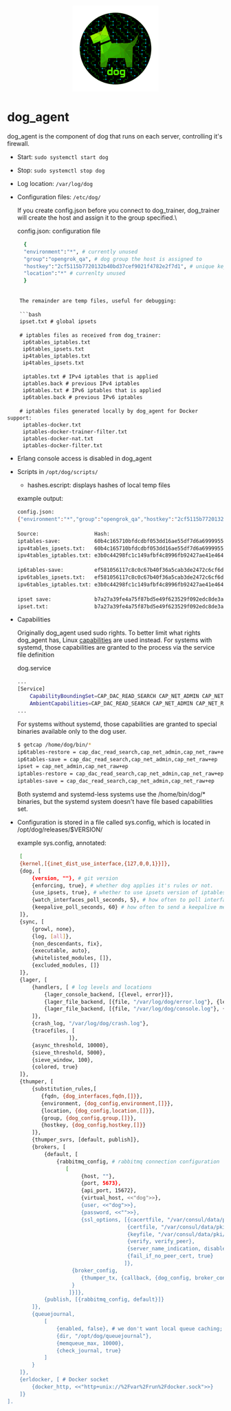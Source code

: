 <p align="center">
  <img src="../../images/dog-segmented-green.network-200x200.png">
</p>

# dog_agent

dog_agent is the component of dog that runs on each server, controlling it's firewall.

- Start: `sudo systemctl start dog`

- Stop: `sudo systemctl stop dog`

- Log location: `/var/log/dog`

- Configuration files: `/etc/dog/`

    If you create config.json before you connect to dog_trainer, dog_trainer will
    create the host and assign it to the group specified.\

    config.json: configuration file

    ```bash
      {
      "environment":"*", # currently unused
      "group":"opengrok_qa", # dog group the host is assigned to
      "hostkey":"2cf5115b7720132b40bd37cef9021f4782e2f7d1", # unique key for agent, the sha256sum of agent's public key.
      "location":"*" # currenlty unused
      }
```

    The remainder are temp files, useful for debugging: 

    ```bash
    ipset.txt # global ipsets

    # iptables files as received from dog_trainer:
     ip6tables_iptables.txt 
     ip6tables_ipsets.txt
     ip4tables_iptables.txt
     ip4tables_ipsets.txt

     iptables.txt # IPv4 iptables that is applied
     iptables.back # previous IPv4 iptables
     ip6tables.txt # IPv6 iptables that is applied
     ip6tables.back # previous IPv6 iptables

    # iptables files generated locally by dog_agent for Docker support:
     iptables-docker.txt
     iptables-docker-trainer-filter.txt
     iptables-docker-nat.txt
     iptables-docker-filter.txt
```

- Erlang console access is disabled in dog_agent

- Scripts in `/opt/dog/scripts/`

    - hashes.escript: displays hashes of local temp files

    example output:
    ```bash
    config.json:
    {"environment":"*","group":"opengrok_qa","hostkey":"2cf5115b7720132b40bd37cef9021f4782e2f7d1","location":"*"}
    
    Source:                  Hash:
    iptables-save:           60b4c165710bfdcdbf053dd16ae55df7d6a6999955090b4eae7c4ff2e6b1ed2f
    ipv4tables_ipsets.txt:   60b4c165710bfdcdbf053dd16ae55df7d6a6999955090b4eae7c4ff2e6b1ed2f
    ipv4tables_iptables.txt: e3b0c44298fc1c149afbf4c8996fb92427ae41e4649b934ca495991b7852b855
    
    ip6tables-save:          ef581056117c8c0c67b40f36a5cab3de2472c6cf6ddc1314706c2f94e557492c
    ipv6tables_ipsets.txt:   ef581056117c8c0c67b40f36a5cab3de2472c6cf6ddc1314706c2f94e557492c
    ipv6tables_iptables.txt: e3b0c44298fc1c149afbf4c8996fb92427ae41e4649b934ca495991b7852b855
    
    ipset save:              b7a27a39fe4a75f87bd5e49f623529f092edc8de3abe23d912599fdf55270a03
    ipset.txt:               b7a27a39fe4a75f87bd5e49f623529f092edc8de3abe23d912599fdf55270a03
    ```

- Capabilities
    
    Originally dog_agent used sudo rights.  To better limit what rights dog_agent has, Linux [capabilities](https://blog.container-solutions.com/linux-capabilities-why-they-exist-and-how-they-work) are used instead.  For systems with systemd, those capabilities are granted to the process via the service file definition

    dog.service
    ```bash
    ...
    [Service]
        CapabilityBoundingSet=CAP_DAC_READ_SEARCH CAP_NET_ADMIN CAP_NET_RAW
        AmbientCapabilities=CAP_DAC_READ_SEARCH CAP_NET_ADMIN CAP_NET_RAW
    ...
    ```
    For systems without systemd, those capabilities are granted to special binaries available only to the dog user.
    ```bash
    $ getcap /home/dog/bin/*
    ip6tables-restore = cap_dac_read_search,cap_net_admin,cap_net_raw+ep
    ip6tables-save = cap_dac_read_search,cap_net_admin,cap_net_raw+ep
    ipset = cap_net_admin,cap_net_raw+ep
    iptables-restore = cap_dac_read_search,cap_net_admin,cap_net_raw+ep
    iptables-save = cap_dac_read_search,cap_net_admin,cap_net_raw+ep
    ```

    Both systemd and systemd-less systems use the /home/bin/dog/* binaries, but the systemd system doesn't have file based capabilities set.

- Configuration is stored in a file called sys.config, which is located in /opt/dog/releases/$VERSION/ 

  example sys.config, annotated:

```bash
    [
    {kernel,[{inet_dist_use_interface,{127,0,0,1}}]},
    {dog, [
        {version, ""}, # git version
        {enforcing, true}, # whether dog applies it's rules or not.
        {use_ipsets, true}, # whether to use ipsets version of iptables rules.
        {watch_interfaces_poll_seconds, 5}, # how often to poll interfaces for changes.
        {keepalive_poll_seconds, 60} # how often to send a keepalive message to dog_trainer.
    ]},
    {sync, [
        {growl, none},
        {log, [all]},
        {non_descendants, fix},
        {executable, auto},
        {whitelisted_modules, []},
        {excluded_modules, []}
    ]},
    {lager, [
        {handlers, [ # log levels and locations
            {lager_console_backend, [{level, error}]},
            {lager_file_backend, [{file, "/var/log/dog/error.log"}, {level, error}]},
            {lager_file_backend, [{file, "/var/log/dog/console.log"}, {level, info }]}
        ]},
        {crash_log, "/var/log/dog/crash.log"},
        {tracefiles, [
                    ]},
        {async_threshold, 10000},
        {sieve_threshold, 5000},
        {sieve_window, 100},
        {colored, true}
    ]},
    {thumper, [
        {substitution_rules,[
           {fqdn, {dog_interfaces,fqdn,[]}},
           {environment, {dog_config,environment,[]}},
           {location, {dog_config,location,[]}},
           {group, {dog_config,group,[]}},
           {hostkey, {dog_config,hostkey,[]}}
        ]},
        {thumper_svrs, [default, publish]},
        {brokers, [
            {default, [
                {rabbitmq_config, # rabbitmq connection configuration
                   [
                        {host, ""},
                        {port, 5673},
                        {api_port, 15672},
                        {virtual_host, <<"dog">>},
                        {user, <<"dog">>},
                        {password, <<"">>},
                        {ssl_options, [{cacertfile, "/var/consul/data/pki/certs/ca.crt"},
                                       {certfile, "/var/consul/data/pki/certs/server.crt"},
                                       {keyfile, "/var/consul/data/pki/private/server.key"},
                                       {verify, verify_peer},
                                       {server_name_indication, disable},
                                       {fail_if_no_peer_cert, true}
                                      ]},
                     {broker_config,
                        {thumper_tx, {callback, {dog_config, broker_config, []}}}
                     }
                    ]}]},
            {publish, [{rabbitmq_config, default}]}
        ]},
        {queuejournal,
            [
                {enabled, false}, # we don't want local queue caching; that would dump old data to dog_trainer on reconnect.
                {dir, "/opt/dog/queuejournal"},
                {memqueue_max, 10000},
                {check_journal, true}
            ]
        }
    ]},
    {erldocker, [ # Docker socket
        {docker_http, <<"http+unix://%2Fvar%2Frun%2Fdocker.sock">>}
    ]}
].
```

